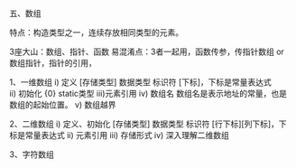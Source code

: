 五、数组

特点：构造类型之一，连续存放相同类型的元素。

3座大山：数组、指针、函数
易混淆点：3者一起用，函数传参，传指针数组 or 数组指针，指针的引用，

1、一维数组
    i)  定义
        [存储类型] 数据类型 标识符 [下标]，下标是常量表达式        
    ii) 初始化
        {0}
        static类型
    iii)元素引用
    iv) 数组名
        数组名是表示地址的常量，也是数组的起始位置。
    v)  数组越界

2、二维数组
   i) 定义、初始化
      [存储类型] 数据类型 标识符 [行下标][列下标]，下标是常量表达式
  ii) 元素引用
 iii) 存储形式
  iv) 深入理解二维数组


3、字符数组
